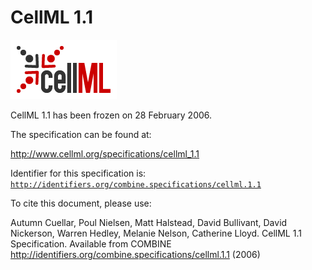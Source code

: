# CellML 1.1
![CellML logo](./files/cellml-logo.png) 

CellML 1.1 has been frozen on 28 February 2006.

The specification can be found at:

http://www.cellml.org/specifications/cellml_1.1

Identifier for this specification is: [`http://identifiers.org/combine.specifications/cellml.1.1`](http://identifiers.org/combine.specifications/cellml.1.1)

To cite this document, please use:

Autumn Cuellar, Poul Nielsen, Matt Halstead, David Bullivant, David Nickerson, Warren Hedley, Melanie Nelson, Catherine Lloyd. CellML 1.1 Specification. Available from COMBINE http://identifiers.org/combine.specifications/cellml.1.1 (2006)